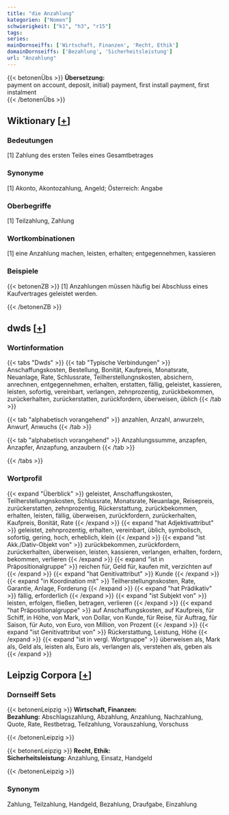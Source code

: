 ```yaml
---
title: "die Anzahlung"
kategorien: ["Nomen"]
schwierigkeit: ["k1", "h3", "r15"]
tags:
series:
mainDornseiffs: ['Wirtschaft, Finanzen', 'Recht, Ethik']
domainDornseiffs: ['Bezahlung', 'Sicherheitsleistung']
url: "Anzahlung"
---
```


{{< betonenÜbs >}}
**Übersetzung:**  
payment on account, deposit, initial) payment, first install payment, first instalment  
{{< /betonenÜbs >}}

## Wiktionary [[+](https://de.wiktionary.org/wiki/Anzahlung)]

### Bedeutungen
[1] Zahlung des ersten Teiles eines Gesamtbetrages  

### Synonyme
[1] Akonto, Akontozahlung, Angeld; Österreich: Angabe  

### Oberbegriffe
[1] Teilzahlung, Zahlung  

### Wortkombinationen
[1] eine Anzahlung machen, leisten, erhalten; entgegennehmen, kassieren  

### Beispiele
{{< betonenZB >}}
[1] Anzahlungen müssen häufig bei Abschluss eines Kaufvertrages geleistet werden.  

{{< /betonenZB >}}


## dwds [[+](https://www.dwds.de/wb/Anzahlung)]

### Wortinformation
{{< tabs "Dwds" >}}
{{< tab "Typische Verbindungen" >}}
Anschaffungskosten, Bestellung, Bonität, Kaufpreis, Monatsrate, Neuanlage, Rate, Schlussrate, Teilherstellungnskosten, absichern, anrechnen, entgegennehmen, erhalten, erstatten, fällig, geleistet, kassieren, leisten, sofortig, vereinbart, verlangen, zehnprozentig, zurückbekommen, zurückerhalten, zurückerstatten, zurückfordern, überweisen, üblich
{{< /tab >}}

{{< tab "alphabetisch vorangehend" >}}
anzahlen, Anzahl, anwurzeln, Anwurf, Anwuchs
{{< /tab >}}

{{< tab "alphabetisch vorangehend" >}}
Anzahlungssumme, anzapfen, Anzapfer, Anzapfung, anzaubern
{{< /tab >}}

{{< /tabs >}}

### Wortprofil
{{< expand "Überblick" >}} geleistet, Anschaffungskosten, Teilherstellungnskosten, Schlussrate, Monatsrate, Neuanlage, Reisepreis, zurückerstatten, zehnprozentig, Rückerstattung, zurückbekommen, erhalten, leisten, fällig, überweisen, zurückfordern, zurückerhalten, Kaufpreis, Bonität, Rate {{< /expand >}}
{{< expand "hat Adjektivattribut" >}} geleistet, zehnprozentig, erhalten, vereinbart, üblich, symbolisch, sofortig, gering, hoch, erheblich, klein {{< /expand >}}
{{< expand "ist Akk./Dativ-Objekt von" >}} zurückbekommen, zurückfordern, zurückerhalten, überweisen, leisten, kassieren, verlangen, erhalten, fordern, bekommen, verlieren {{< /expand >}}
{{< expand "ist in Präpositionalgruppe" >}} reichen für, Geld für, kaufen mit, verzichten auf {{< /expand >}}
{{< expand "hat Genitivattribut" >}} Kunde {{< /expand >}}
{{< expand "in Koordination mit" >}} Teilherstellungnskosten, Rate, Garantie, Anlage, Forderung {{< /expand >}}
{{< expand "hat Prädikativ" >}} fällig, erforderlich {{< /expand >}}
{{< expand "ist Subjekt von" >}} leisten, erfolgen, fließen, betragen, verlieren {{< /expand >}}
{{< expand "hat Präpositionalgruppe" >}} auf Anschaffungskosten, auf Kaufpreis, für Schiff, in Höhe, von Mark, von Dollar, von Kunde, für Reise, für Auftrag, für Saison, für Auto, von Euro, von Million, von Prozent {{< /expand >}}
{{< expand "ist Genitivattribut von" >}} Rückerstattung, Leistung, Höhe {{< /expand >}}
{{< expand "ist in vergl. Wortgruppe" >}} überweisen als, Mark als, Geld als, leisten als, Euro als, verlangen als, verstehen als, geben als {{< /expand >}}

## Leipzig Corpora [[+](https://corpora.uni-leipzig.de/en/res?word=Anzahlung&corpusId=deu_newscrawl-public_2018)]

### Dornseiff Sets
{{< betonenLeipzig >}}
**Wirtschaft, Finanzen:**  
**Bezahlung:** Abschlagszahlung, Abzahlung, Anzahlung, Nachzahlung, Quote, Rate, Restbetrag, Teilzahlung, Vorauszahlung, Vorschuss  

{{< /betonenLeipzig >}}


{{< betonenLeipzig >}}
**Recht, Ethik:**  
**Sicherheitsleistung:** Anzahlung, Einsatz, Handgeld  

{{< /betonenLeipzig >}}

### Synonym
Zahlung, Teilzahlung, Handgeld, Bezahlung, Draufgabe, Einzahlung

